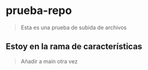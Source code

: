# prueba-repo
> Esta es una prueba de subida de archivos
## Estoy en la rama de características
> Añadir a main otra vez
